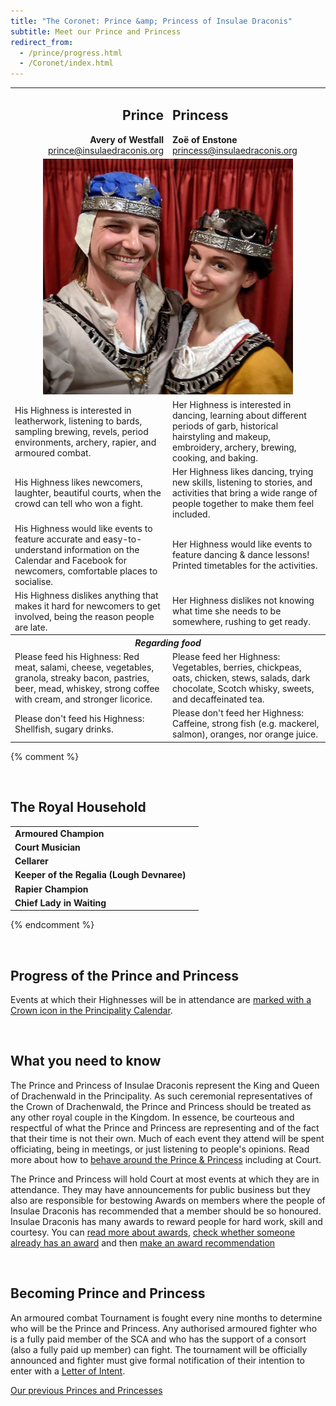 ```yaml
---
title: "The Coronet: Prince &amp; Princess of Insulae Draconis"
subtitle: Meet our Prince and Princess
redirect_from:
  - /prince/progress.html
  - /Coronet/index.html
---
```


<table class="table table-striped">
    <tbody>
      <tr>
        <td width="50%" style="text-align: right">
          <h2>Prince</h2>
          <strong>Avery of Westfall</strong><br>
          <a href="mailto:prince@insulaedraconis.org" >prince@insulaedraconis.org</a>
        </td>
        <td width="50%" style="text-align: left"><h2>Princess</h2>
            <strong>Zoë of Enstone</strong><br>
          <a href="mailto:princess@insulaedraconis.org">princess@insulaedraconis.org</a> <br></td>
      </tr>
      <tr>
        <td colspan="2" style="text-align: center">
          <img width="400" height="377" src="/coronet/images/avery-zoe.jpg" alt="Prince and Princess of Insulae Draconis"><br>
        </td>
      </tr>
      <tr>
        <td>His Highness is interested in leatherwork, listening to bards, sampling brewing, revels, period environments, archery, rapier, and armoured combat.</td>
        <td>Her Highness is interested in dancing, learning about different periods of garb, historical hairstyling and makeup, embroidery, archery, brewing, cooking, and baking.</td>
      </tr>
      <tr>
        <td>His Highness likes newcomers, laughter, beautiful courts, when the crowd can tell who won a fight.</td>
        <td>Her Highness likes dancing, trying new skills, listening to stories, and activities that bring a wide range of people together to make them feel included.</td>
      </tr>
      <tr>
        <td>
        His Highness would like events to feature accurate and easy-to-understand information on the Calendar and Facebook for newcomers, comfortable places to socialise.
        </td>
        <td>
        Her Highness would like events to feature dancing & dance lessons! Printed timetables for the activities.
        </td>
      </tr>
      <tr>
        <td>
         His Highness dislikes anything that makes it hard for newcomers to get involved, being the reason people are late.
        </td>
        <td>
         Her Highness dislikes not knowing what time she needs to be somewhere, rushing to get ready.
        </td>
      </tr>
      <tr>
        <th colspan="2" style="text-align: center"><i>Regarding food</i></th>
      </tr>
      <tr>
        <td>
         Please feed his Highness: Red meat, salami, cheese, vegetables, granola, streaky bacon, pastries, beer, mead, whiskey, strong coffee with cream, and stronger licorice.
        </td>
        <td>
         Please feed her Highness: Vegetables, berries, chickpeas, oats, chicken, stews, salads, dark chocolate, Scotch whisky, sweets, and decaffeinated tea.
        </td>
      </tr>
      <tr>
        <td>
         Please don't feed his Highness: Shellfish, sugary drinks.
        </td>
        <td>
         Please don't feed her Highness: Caffeine, strong fish (e.g. mackerel, salmon), oranges, nor orange juice.
        </td>
      </tr>

  </tbody>
  </table>
  
  {% comment %}

  <br>
  <h2>The Royal Household</h2>
 <table width="500" cellspacing="0" cellpadding="2">
    <tbody>
      <tr>
        <td><strong>Armoured Champion</strong></td>
        <td></td>
      </tr>
      <tr>
        <td><strong>Court Musician</strong></td>
        <td> </td>
        </tr>
      <tr>
        <td><strong>Cellarer</strong></td>
        <td></td>
        </tr>
      <tr>
        <td><strong>Keeper of the Regalia (Lough Devnaree)</strong></td>
        <td></td>
      </tr>
      <tr>
        <td><strong>Rapier Champion</strong></td>
        <td></td>
      </tr>
      <tr>
        <td><strong>Chief Lady in Waiting</strong></td>
        <td></td>
      </tr>
      </tbody>
  </table>

{% endcomment %}

<br />

<div id="mainContent">

  <h2><a name="progress"></a>Progress of the Prince and Princess</h2>

  <p>
  Events at which their Highnesses will be in attendance are <a href="{% link events/index.html %}">marked with a Crown icon in the Principality Calendar</a>.
  </p>

  <br />

  <h2>What you need to know</h2>

  <p>The Prince and Princess of Insulae Draconis represent the King and Queen of Drachenwald in the Principality. As such ceremonial representatives of the Crown of Drachenwald, the Prince and Princess should be treated as any other royal couple in the Kingdom. In essence, be courteous and respectful of what the Prince and Princess are representing and of the fact that their time is not their own. Much of each event they attend will be spent officiating, being in meetings, or just listening to people's opinions. Read more about how to <a href="{% link coronet/behaviour-around-royal-couple.md %}">behave around the Prince &amp; Princess</a> including at Court.</p>

  <p>The Prince and Princess will hold Court at most events at which they are in attendance. They may have announcements for public business but they also are responsible for bestowing Awards on members where the people of Insulae Draconis has recommended that a member should be so honoured. Insulae Draconis has many awards to reward people for hard work, skill and courtesy. You can <a href="{% link activities/heraldry/awards.md %}">read more about awards</a>, <a href="http://op.drachenwald.sca.org/"> check whether someone already has an award</a> and then <a href="{% link coronet/recommend.html %}">make an award recommendation</a></p>

  <br />

  <h2>Becoming Prince and Princess</h2>

  <p>An armoured combat Tournament is fought every nine months to determine who will be the Prince and Princess.  Any authorised armoured fighter who is a fully paid member of the SCA and who has the support of a consort (also a fully paid up member) can fight.  The tournament will be officially announced and fighter must give formal notification of their intention to enter with a  <a href="{% link coronet/coronet-tourney.md %}#submit-a-letter-of-intent">Letter of Intent</a>.</p>

  <p class="text-center"><a class="btn btn-primary" href="{% link coronet/past.md %}">Our previous Princes and Princesses</a></p>
                        

</div>
